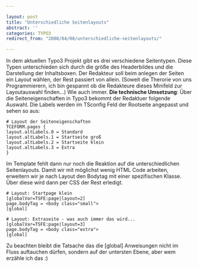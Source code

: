 ```yaml
---

layout: post
title: "Unterschiedliche Seitenlayouts"
abstract: ''
categories: TYPO3
redirect_from: "2008/04/08/unterschiedliche-seitenlayouts/"

---
```


In dem aktuellen Typo3 Projekt gibt es drei verschiedene Seitentypen. Diese Typen unterschieden sich durch die größe des Headerbildes und die Darstellung der Inhaltsboxen. Der Redakteur soll beim anlegen der Seiten ein Layout wählen, der Rest passiert von allein.
(Soweit die Therorie von uns Programmierern, ich bin gespannt ob die Redakteure dieses Minifeld zur Layoutauswahl finden...)
Wie auch immer. **Die technische Umsetzung**: Über die Seiteneigenschaften in Typo3 bekommt der Redaktuer folgende Auswahl. Die Labels werden im TSconfig Feld der Rootseite angepasst und sehen so aus:

    # Layout der Seiteneigenschaften
    TCEFORM.pages {
    layout.altLabels.0 = Standard
    layout.altLabels.1 = Startseite groß
    layout.altLabels.2 = Startseite klein
    layout.altLabels.3 = Extra
    }

Im Template fehlt dann nur noch die Reaktion auf die unterschiedlichen Seitenlayouts. Damit wir mit möglichst wenig HTML Code arbeiten, erweitern wir je nach Layout den Bodytag mit einer spezifischen Klasse. Über diese wird dann per CSS der Rest erledigt.

    # Layout: Startpage klein
    [globalVar=TSFE:page|layout=2]
    page.bodyTag = <body class="small">
    [global]
    
    # Layout: Extraseite - was auch immer das wird...
    [globalVar=TSFE:page|layout=3]
    page.bodyTag = <body class="extra">
    [global]

Zu beachten bleibt die Tatsache das die \[global\] Anweisungen nicht im Fluss auftauchen dürfen, sondern auf der untersten Ebene, aber wem erzähle ich das :)